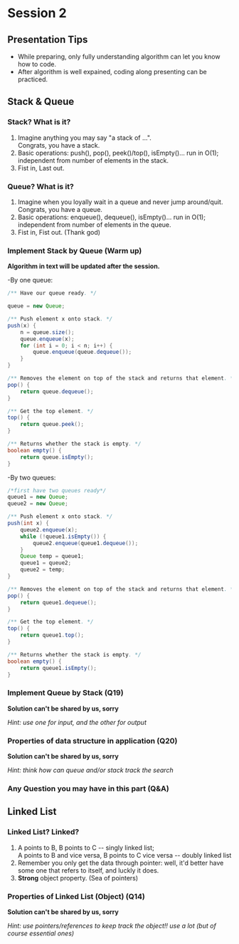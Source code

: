 # Session 2

## Presentation Tips
- While preparing, only fully understanding algorithm can let you know how to code.
- After algorithm is well expained, coding along presenting can be practiced.

## Stack & Queue

### Stack? What is it?

1. Imagine anything you may say "a stack of ...". \
Congrats, you have a stack.
2. Basic operations: push(), pop(), peek()/top(), isEmpty()... run in O(1); independent from number of elements in the stack.
3. Fist in, Last out.

### Queue? What is it?

1. Imagine when you loyally wait in a queue and never jump around/quit.\
Congrats, you have a queue.
2. Basic operations: enqueue(), dequeue(), isEmpty()... run in O(1); independent from number of elements in the queue.
3. Fist in, Fist out. (Thank god)

### Implement Stack by Queue (Warm up)

**Algorithm in text will be updated after the session.**

-By one queue:
```java
/** Have our queue ready. */

queue = new Queue;

/** Push element x onto stack. */
push(x) {
    n = queue.size();
    queue.enqueue(x);
    for (int i = 0; i < n; i++) {
        queue.enqueue(queue.dequeue());
    }
}

/** Removes the element on top of the stack and returns that element. */
pop() {
    return queue.dequeue();
}

/** Get the top element. */
top() {
    return queue.peek();
}

/** Returns whether the stack is empty. */
boolean empty() {
    return queue.isEmpty();
}

```

-By two queues:

```java
/*first have two queues ready*/
queue1 = new Queue;
queue2 = new Queue;

/** Push element x onto stack. */
push(int x) {
    queue2.enqueue(x);
    while (!queue1.isEmpty()) {
        queue2.enqueue(queue1.dequeue());
    }
    Queue temp = queue1;
    queue1 = queue2;
    queue2 = temp;
}

/** Removes the element on top of the stack and returns that element. */
pop() {
    return queue1.dequeue();
}

/** Get the top element. */
top() {
    return queue1.top();
}

/** Returns whether the stack is empty. */
boolean empty() {
    return queue1.isEmpty();
}

```

### Implement Queue by Stack (Q19)
**Solution can't be shared by us, sorry**

*Hint: use one for input, and the other for output*

### Properties of data structure in application (Q20)
**Solution can't be shared by us, sorry**

*Hint: think how can queue and/or stack track the search*

### Any Question you may have in this part (Q&A)

## Linked List
### Linked List? Linked?

1. A points to B, B points to C -- singly linked list;\
A points to B and vice versa, B points to C vice versa -- doubly linked list
2. Remember you only get the data through pointer: well, it'd better have some one that refers to itself, and luckly it does.
3. **Strong** object property. (Sea of pointers)

### Properties of Linked List (Object) (Q14)

**Solution can't be shared by us, sorry**

*Hint: use pointers/references to keep track the object!! use a lot (but of course essential ones)*